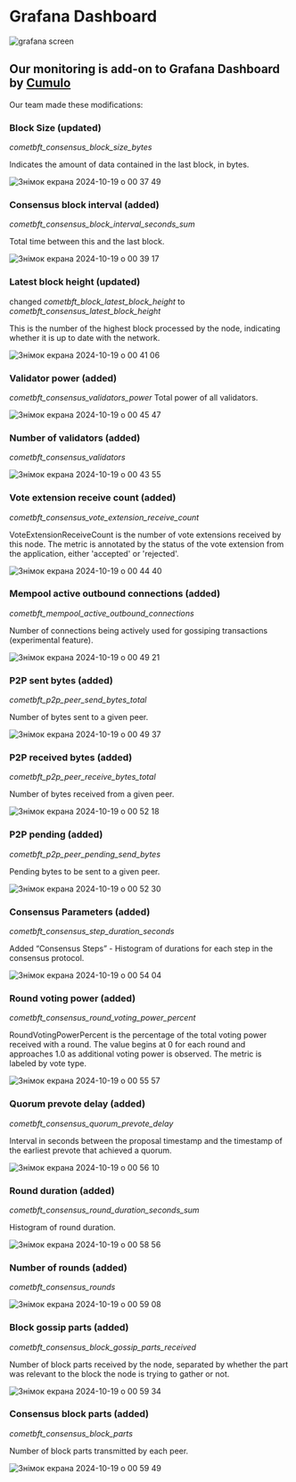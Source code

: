 # Grafana Dashboard

![grafana screen](https://github.com/user-attachments/assets/43337e52-69ed-418f-9436-62ceca3d423f)

## Our monitoring is add-on to Grafana Dashboard by [Cumulo](https://github.com/Cumulo-pro/Story_protocol/blob/main/monitoring)

Our team made these modifications:

### Block Size (updated)
  
*cometbft_consensus_block_size_bytes*  

Indicates the amount of data contained in the last block, in bytes.

![Знімок екрана 2024-10-19 о 00 37 49](https://github.com/user-attachments/assets/9e880cf1-9e5c-49da-a2cc-4786270929ad)

### Consensus block interval (added)

*cometbft_consensus_block_interval_seconds_sum*

Total time between this and the last block.

![Знімок екрана 2024-10-19 о 00 39 17](https://github.com/user-attachments/assets/e9cd8552-059a-46f6-8cb4-fb5211049572)

### Latest block height (updated)

changed *cometbft_block_latest_block_height* to *cometbft_consensus_latest_block_height*

This is the number of the highest block processed by the node, indicating whether it is up to date with the network.

![Знімок екрана 2024-10-19 о 00 41 06](https://github.com/user-attachments/assets/2d946c9e-4fe9-4833-b8d9-e2c4723cb6cd)

### Validator power (added)
*cometbft_consensus_validators_power*
Total power of all validators.

![Знімок екрана 2024-10-19 о 00 45 47](https://github.com/user-attachments/assets/f37dd1d7-8a17-4c3a-a433-c08247b096a3)


### Number of validators (added)
*cometbft_consensus_validators*

![Знімок екрана 2024-10-19 о 00 43 55](https://github.com/user-attachments/assets/7f92372a-61c9-4b2f-bd53-69f93cefc97f)


### Vote extension receive count (added)
*cometbft_consensus_vote_extension_receive_count*

VoteExtensionReceiveCount is the number of vote extensions received by this node. The metric is annotated by the status of the vote extension from the application, either 'accepted'  or 'rejected'.

![Знімок екрана 2024-10-19 о 00 44 40](https://github.com/user-attachments/assets/98e654ec-06db-4f92-bfe1-96abd4a0e137)

### Mempool active outbound connections (added)
*cometbft_mempool_active_outbound_connections*

Number of connections being actively used for gossiping transactions (experimental feature).

![Знімок екрана 2024-10-19 о 00 49 21](https://github.com/user-attachments/assets/cca38ae6-03ee-4b59-bbb9-a5e4c7fac71c)


### P2P sent bytes (added)
*cometbft_p2p_peer_send_bytes_total*

Number of bytes sent to a given peer.

![Знімок екрана 2024-10-19 о 00 49 37](https://github.com/user-attachments/assets/38d6ecb3-64a3-4ffd-8e5d-8dd0be223614)

### P2P received bytes (added)
*cometbft_p2p_peer_receive_bytes_total*

Number of bytes received from a given peer.

![Знімок екрана 2024-10-19 о 00 52 18](https://github.com/user-attachments/assets/9796a037-99e5-4071-bc1d-77a98e4bfc82)

### P2P pending (added)
*cometbft_p2p_peer_pending_send_bytes*

Pending bytes to be sent to a given peer.

![Знімок екрана 2024-10-19 о 00 52 30](https://github.com/user-attachments/assets/3a59c54b-3787-493d-a04a-d995fb1069b7)

### Consensus Parameters (added)
*cometbft_consensus_step_duration_seconds*

Added “Consensus Steps” - Histogram of durations for each step in the consensus protocol.

![Знімок екрана 2024-10-19 о 00 54 04](https://github.com/user-attachments/assets/77707c10-3917-492a-b6d1-48aab08695a9)

### Round voting power (added)

*cometbft_consensus_round_voting_power_percent*

RoundVotingPowerPercent is the percentage of the total voting power received with a round. The value begins at 0 for each round and approaches 1.0 as additional voting power is observed. The metric is labeled by vote type.

![Знімок екрана 2024-10-19 о 00 55 57](https://github.com/user-attachments/assets/2df7401f-336f-42cf-bbf9-ee9968b77377)


### Quorum prevote delay (added)

*cometbft_consensus_quorum_prevote_delay*

Interval in seconds between the proposal timestamp and the timestamp of the earliest prevote that achieved a quorum.

![Знімок екрана 2024-10-19 о 00 56 10](https://github.com/user-attachments/assets/f615599a-6a51-4249-a536-58bc7ae55af7)


### Round duration (added)
*cometbft_consensus_round_duration_seconds_sum*

Histogram of round duration.

![Знімок екрана 2024-10-19 о 00 58 56](https://github.com/user-attachments/assets/0b1ddeca-4b37-435c-ac6a-dee034a7652c)


### Number of rounds (added)
*cometbft_consensus_rounds*

![Знімок екрана 2024-10-19 о 00 59 08](https://github.com/user-attachments/assets/a9460c8d-b870-4a14-b23f-5718c2fd0fb3)


### Block gossip parts (added)

*cometbft_consensus_block_gossip_parts_received*

Number of block parts received by the node, separated by whether the part was relevant to the block the node is trying to gather or not.

![Знімок екрана 2024-10-19 о 00 59 34](https://github.com/user-attachments/assets/aa23718a-759d-4d9c-9bcb-56201401d1e1)


### Consensus block parts (added)

*cometbft_consensus_block_parts*

Number of block parts transmitted by each peer.

![Знімок екрана 2024-10-19 о 00 59 49](https://github.com/user-attachments/assets/001c7daa-32e5-43dc-9ab7-f74cbc41e267)














